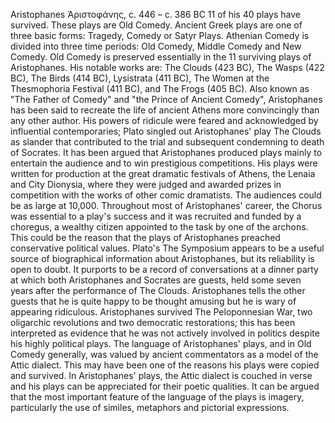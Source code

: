 Aristophanes Ἀριστοφάνης, c. 446 – c. 386 BC
11 of his 40 plays have survived.
These plays are Old Comedy. 
Ancient Greek plays are one of three basic forms: Tragedy, Comedy or Satyr Plays.  Athenian Comedy is divided into three time periods: Old Comedy, Middle Comedy and New Comedy.  Old Comedy is preserved essentially in the 11 surviving plays of Aristophanes.
His notable works are:  The Clouds (423 BC), The Wasps (422 BC), The Birds (414 BC), Lysistrata (411 BC), The Women at the Thesmophoria Festival (411 BC), and The Frogs (405 BC).
Also known as "The Father of Comedy" and "the Prince of Ancient Comedy", Aristophanes has been said to recreate the life of ancient Athens more convincingly than any other author.
His powers of ridicule were feared and acknowledged by influential contemporaries; Plato singled out Aristophanes' play The Clouds as slander that contributed to the trial and subsequent condemning to death of Socrates.
It has been argued that Aristophanes produced plays mainly to entertain the audience and to win prestigious competitions.  His plays were written for production at the great dramatic festivals of Athens, the Lenaia and City Dionysia, where they were judged and awarded prizes in competition with the works of other comic dramatists.  The audiences could be as large at 10,000.
Throughout most of Aristophanes' career, the Chorus was essential to a play's success and it was recruited and funded by a choregus, a wealthy citizen appointed to the task by one of the archons. This could be the reason that the plays of Aristophanes preached conservative political values.
Plato's The Symposium appears to be a useful source of biographical information about Aristophanes, but its reliability is open to doubt. It purports to be a record of conversations at a dinner party at which both Aristophanes and Socrates are guests, held some seven years after the performance of The Clouds.  Aristophanes  tells the other guests that he is quite happy to be thought amusing but he is wary of appearing ridiculous.
Aristophanes survived The Peloponnesian War, two oligarchic revolutions and two democratic restorations; this has been interpreted as evidence that he was not actively involved in politics despite his highly political plays.
The language of Aristophanes' plays, and in Old Comedy generally, was valued by ancient commentators as a model of the Attic dialect.   This may have been one of the reasons his plays were copied and survived.  In Aristophanes' plays, the Attic dialect is couched in verse and his plays can be appreciated for their poetic qualities.
It can be argued that the most important feature of the language of the plays is imagery, particularly the use of similes, metaphors and pictorial expressions.